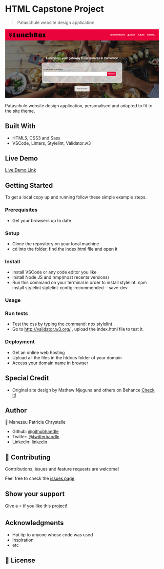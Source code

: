 # HTML Capstone Project

> Pataschule website design application.

![screenshot](./app_screenshot.png)

Pataschule website design application, personalised and adapted to fit to the site theme.

## Built With

- HTML5, CSS3 and Sass
- VSCode, Linters, Stylelint, Validator.w3

## Live Demo

[Live Demo Link](https://rawcdn.githack.com/patriciachrysy/using-bootstrap/8eb6e33b6651734621cd7ed6f68301a8560e9b99/index.html)


## Getting Started

To get a local copy up and running follow these simple example steps.

### Prerequisites

- Get your browsers up to date

### Setup

- Clone the repository on your local machine
- cd into the folder, find the index.html file and open it

### Install

- Install VSCode or any code editor you like
- Install Node JS and nmp(most recents versions)
- Run this command on your terminal in order to install stylelint: npm install stylelint stylelint-config-recommended --save-dev 

### Usage

### Run tests

- Test the css by typing the command: npx stylelint .
- Go to http://validator.w3.org/ , upload the index.html file to test it.

### Deployment

- Get an online web hosting
- Upload all the files in the htdocs folder of your domain
- Access your domain name in browser

## Special Credit
- Original site design by Mathew Njuguna and others on Behance [Check it!](https://www.behance.net/gallery/25563385/PatashuleKE)

## Author

👤 Manezeu Patricia Chrystelle

- Github: [@githubhandle](https://github.com/patriciachrysy)
- Twitter: [@twitterhandle](https://twitter.com/ManezeuP)
- Linkedin: [linkedin](https://www.linkedin.com/in/manezeu-patricia-chrystelle-095072118/)

## 🤝 Contributing

Contributions, issues and feature requests are welcome!

Feel free to check the [issues page]().

## Show your support

Give a ⭐️ if you like this project!

## Acknowledgments

- Hat tip to anyone whose code was used
- Inspiration
- etc

## 📝 License

